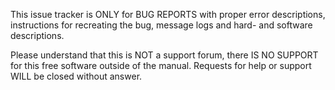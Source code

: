 This issue tracker is ONLY for BUG REPORTS with proper error descriptions, instructions for recreating the bug, message logs and hard- and software descriptions.

Please understand that this is NOT a support forum, there IS NO SUPPORT for this free software outside of the manual. Requests for help or support WILL be closed without answer.

